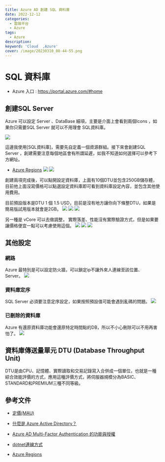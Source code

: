 ```yaml
---
title: Azure AD 創建 SQL 資料庫
date: 2022-12-12
categories: 
  - 雲端平台
  - Azure
tags: 
  - Azure
description:
keyword: 'Cloud  ,Azure'
cover: /image/20230310_08-44-55.png
---
```

# SQL 資料庫
- Azure 入口 : https://portal.azure.com/#home

## 創建SQL Server
Azure 可以設定 Server 、DataBase 細項，主要是介面上會看到兩個Icons ，如果你只需要SQL Server 就可以不用理會 SQL資料庫。

![](/img/dotnet/cs/cs_azure_004.png)

這邊我使用[SQL資料庫]，需要先自定義一個資源群組。接下來會創建SQL Server ，創建需要注意每個地區會有所謂延遲，如我不知道如何選擇可以參考下方網址。
- [Azure Regions](https://www.azurespeed.com/Information/AzureRegions)
![](/img/dotnet/cs/cs_azure_006.png)
![](/img/dotnet/cs/cs_azure_005.png)

創建兩項完成後，可以點開設定資料庫，上面有10個DTU並包含250GB儲存體，目前他上面沒寫價格可以點選設定資料庫即可看到資料庫設定內容，並包含其他使用費用。

目前預設版本是DTU 1 個 1.5 USD，目前是沒有地方讓你向下條整DTU，如果是簡易版試用版本就會是2GB。
![](/img/dotnet/cs/cs_azure_007.png)
![](/img/dotnet/cs/cs_azure_008.png)
![](/img/dotnet/cs/cs_azure_009.png)


另一種是 vCore 可以去做調整， 實際落差、性能沒有實際驗證方式，但是如果要讓價格便宜一點可以考慮使用這個。
![](/img/dotnet/cs/cs_azure_010.png)
![](/img/dotnet/cs/cs_azure_011.png)
![](/img/dotnet/cs/cs_azure_012.png)

## 其他設定
### 網路
Azure 最特別是可以設定防火牆，可以鎖定ip不讓外來人連線至該位置、Server。
![](/img/dotnet/cs/cs_azure_013.png)

### 資料庫定序
SQL Server 必須要注意定序設定，如果按照預設值可能會遇到亂碼的問題。
![](/img/dotnet/cs/cs_azure_014.png)


### 已刪除的資料庫
Azure 有還原資料庫功能會還原特定時間點的DB，所以不小心刪除可以不用再害怕了。
![](/img/dotnet/cs/cs_azure_014.png)




## 資料庫傳送量單元 DTU (Database Throughput Unit)
DTU是由CPU、記憶體、實際讀取和交易記錄寫入合併成一個單位，也就是一種綜合效能評價的方式，應用這種評價方式，將伺服器規模分為BASIC、STANDARD和PREMIUM三種不同等級。






## 參考文件

- [定價(MAU)](https://azure.microsoft.com/zh-tw/pricing/details/active-directory/external-identities/)

- [什麼是 Azure Active Directory？](https://docs.microsoft.com/zh-tw/azure/active-directory/fundamentals/active-directory-whatis)

- [Azure AD Multi-Factor Authentication 的功能與授權](https://docs.microsoft.com/zh-tw/azure/active-directory/authentication/concept-mfa-licensing)
  
- [dotnet連線方式](https://docs.microsoft.com/zh-tw/sql/connect/ado-net/sql/azure-active-directory-authentication?view=sql-server-ver15) 

- [Azure Regions](https://www.azurespeed.com/Information/AzureRegions)